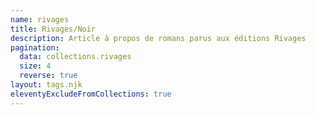 ```yaml
---
name: rivages
title: Rivages/Noir
description: Article à propos de romans parus aux éditions Rivages
pagination:
  data: collections.rivages
  size: 4
  reverse: true
layout: tags.njk
eleventyExcludeFromCollections: true
---
```

